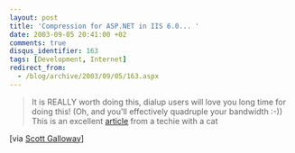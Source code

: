 ```yaml
---
layout: post
title: 'Compression for ASP.NET in IIS 6.0... '
date: 2003-09-05 20:41:00 +02
comments: true
disqus_identifier: 163
tags: [Development, Internet]
redirect_from:
  - /blog/archive/2003/09/05/163.aspx
---
```


> It is REALLY worth doing this, dialup users will love you long time for doing this! (Oh, and you'll effectively quadruple your bandwidth :-)) This is an excellent [article](http://dotnetguy.techieswithcats.com/archives/003475.shtml) from a techie with a cat

[via [Scott Galloway](http://www.mostlylucid.co.uk/posts/478.aspx)]
